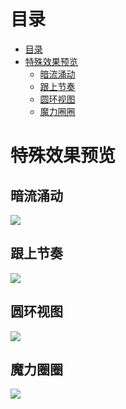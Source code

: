 # 目录
- [目录](#%E7%9B%AE%E5%BD%95)
- [特殊效果预览](#%E7%89%B9%E6%AE%8A%E6%95%88%E6%9E%9C%E9%A2%84%E8%A7%88)
  - [暗流涌动](#%E6%9A%97%E6%B5%81%E6%B6%8C%E5%8A%A8)
  - [跟上节奏](#%E8%B7%9F%E4%B8%8A%E8%8A%82%E5%A5%8F)
  - [圆环视图](#%E5%9C%86%E7%8E%AF%E8%A7%86%E5%9B%BE)
  - [魔力圈圈](#%E9%AD%94%E5%8A%9B%E5%9C%88%E5%9C%88)

# 特殊效果预览

## 暗流涌动

![](Preview/Effects/arrow.gif)

## 跟上节奏

![](Preview/Effects/soundByte.gif)

## 圆环视图

![](Preview/Effects/RingView.gif)

## 魔力圈圈

![](Preview/Effects/around.gif)